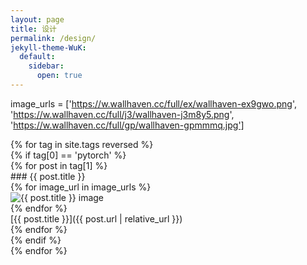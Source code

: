 ```yaml
---
layout: page
title: 设计
permalink: /design/
jekyll-theme-WuK:
  default:
    sidebar:
      open: true
---
```


image_urls = ['https://w.wallhaven.cc/full/ex/wallhaven-ex9gwo.png', 'https://w.wallhaven.cc/full/j3/wallhaven-j3m8y5.png', 'https://w.wallhaven.cc/full/gp/wallhaven-gpmmmq.jpg']

{% for tag in site.tags reversed %}  
 {% if tag[0] == 'pytorch' %}  
   {% for post in tag[1] %}  
      ### {{ post.title }}  
     {% for image_url in image_urls %}  
       <img src="{{ image_url }}" alt="{{ post.title }} image" />  
     {% endfor %}  
     [{{ post.title }}]({{ post.url | relative_url }})  
   {% endfor %}  
 {% endif %}  
{% endfor %} 
